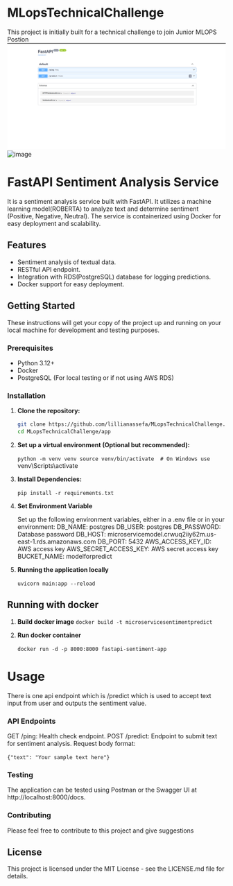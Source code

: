 # MLopsTechnicalChallenge
This project is initially built for a technical challenge to join Junior MLOPS Postion
![alt text](https://github.com/lillianassefa/MLopsTechnicalChallenge/blob/main/images/fastapi.png)
![image](https://github.com/lillianassefa/MLopsTechnicalChallenge/assets/66700253/84f50a4d-77b7-408c-b76e-c4927b7da9cf)

# FastAPI Sentiment Analysis Service

It is a sentiment analysis service built with FastAPI. It utilizes a machine learning model(ROBERTA) to analyze text and determine sentiment (Positive, Negative, Neutral). The service is containerized using Docker for easy deployment and scalability.

## Features

- Sentiment analysis of textual data.
- RESTful API endpoint.
- Integration with RDS(PostgreSQL) database for logging predictions.
- Docker support for easy deployment.

## Getting Started

These instructions will get your copy of the project up and running on your local machine for development and testing purposes.

### Prerequisites

- Python 3.12+
- Docker
- PostgreSQL (For local testing or if not using AWS RDS)

### Installation

1. **Clone the repository:**

   ```bash
   git clone https://github.com/lillianassefa/MLopsTechnicalChallenge.git
   cd MLopsTechnicalChallenge/app

2. **Set up a virtual environment (Optional but recommended):**

   `python -m venv venv
    source venv/bin/activate  # On Windows use `venv\Scripts\activate`   `

3. **Install Dependencies:**

   `pip install -r requirements.txt`

4. **Set Environment Variable**

   Set up the following environment variables, either in a .env file or in   your environment:
    DB_NAME: postgres
    DB_USER: postgres
    DB_PASSWORD: Database password
    DB_HOST: microservicemodel.crwuq2iiy62m.us-east-1.rds.amazonaws.com
    DB_PORT: 5432
    AWS_ACCESS_KEY_ID: AWS access key
    AWS_SECRET_ACCESS_KEY: AWS secret access key
    BUCKET_NAME: modelforpredict

5. **Running the application locally**

   `uvicorn main:app --reload`

## Running with docker

1. **Build docker image**
   `docker build -t microservicesentimentpredict`

2. **Run docker container**

   `docker run -d -p 8000:8000 fastapi-sentiment-app`

# Usage

There is one api endpoint which is /predict which is used to accept text input from user and outputs the sentiment value.

### API Endpoints
GET /ping: Health check endpoint.
POST /predict: Endpoint to submit text for sentiment analysis.
Request body format:

`{"text": "Your sample text here"}`

### Testing 

The application can be tested using Postman or the Swagger UI at http://localhost:8000/docs.


### Contributing
Please feel free to contribute to this project and give suggestions


## License
This project is licensed under the MIT License - see the LICENSE.md file for details.
